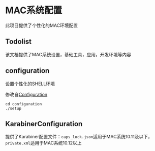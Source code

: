 # MAC系统配置

此项目提供了个性化的MAC环境配置



## Todolist

该文档提供了MAC系统设置，基础工具，应用，开发环境等内容



## configuration

设置个性化的SHELL环境

修改自[Configuration](https://github.com/Vonng/Configuration)

```
cd configuration
./setup
```



## KarabinerConfiguration

提供了Karabiner配置文件：`caps_lock.json`适用于MAC系统10.11及以下，`private.xml`适用于MAC系统10.12以上

